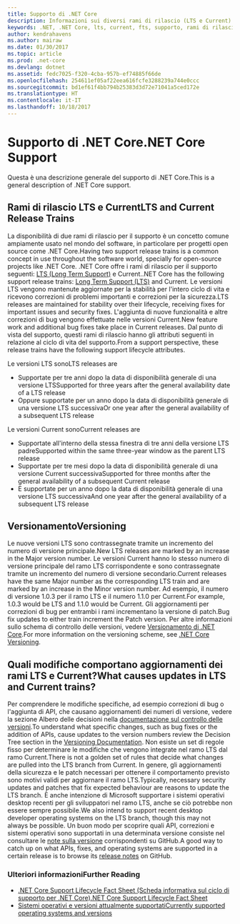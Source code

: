 ```yaml
---
title: Supporto di .NET Core
description: Informazioni sui diversi rami di rilascio (LTS e Current) per il supporto di .NET Core
keywords: .NET, .NET Core, lts, current, fts, supporto, rami di rilascio, percorsi di rilascio, ciclo di vita, rami di versioni
author: kendrahavens
ms.author: mairaw
ms.date: 01/30/2017
ms.topic: article
ms.prod: .net-core
ms.devlang: dotnet
ms.assetid: fedc7025-f320-4cba-957b-ef74885f66de
ms.openlocfilehash: 254611ef05af22eea616fcfe3288239a744e0ccc
ms.sourcegitcommit: bd1ef61f4bb794b25383d3d72e71041a5ced172e
ms.translationtype: HT
ms.contentlocale: it-IT
ms.lasthandoff: 10/18/2017
---
```

# <a name="net-core-support"></a><span data-ttu-id="805f5-104">Supporto di .NET Core</span><span class="sxs-lookup"><span data-stu-id="805f5-104">.NET Core Support</span></span>

<span data-ttu-id="805f5-105">Questa è una descrizione generale del supporto di .NET Core.</span><span class="sxs-lookup"><span data-stu-id="805f5-105">This is a general description of .NET Core support.</span></span>

## <a name="lts-and-current-release-trains"></a><span data-ttu-id="805f5-106">Rami di rilascio LTS e Current</span><span class="sxs-lookup"><span data-stu-id="805f5-106">LTS and Current Release Trains</span></span>

<span data-ttu-id="805f5-107">La disponibilità di due rami di rilascio per il supporto è un concetto comune ampiamente usato nel mondo del software, in particolare per progetti open source come .NET Core.</span><span class="sxs-lookup"><span data-stu-id="805f5-107">Having two support release trains is a common concept in use throughout the software world, specially for open-source projects like .NET Core.</span></span> <span data-ttu-id="805f5-108">.NET Core offre i rami di rilascio per il supporto seguenti: [LTS (Long Term Support)](https://en.wikipedia.org/wiki/Long-term_support) e Current.</span><span class="sxs-lookup"><span data-stu-id="805f5-108">.NET Core has the following support release trains: [Long Term Support (LTS)](https://en.wikipedia.org/wiki/Long-term_support) and Current.</span></span> <span data-ttu-id="805f5-109">Le versioni LTS vengono mantenute aggiornate per la stabilità per l'intero ciclo di vita e ricevono correzioni di problemi importanti e correzioni per la sicurezza.</span><span class="sxs-lookup"><span data-stu-id="805f5-109">LTS releases are maintained for stability over their lifecycle, receiving fixes for important issues and security fixes.</span></span> <span data-ttu-id="805f5-110">L'aggiunta di nuove funzionalità e altre correzioni di bug vengono effettuate nelle versioni Current.</span><span class="sxs-lookup"><span data-stu-id="805f5-110">New feature work and additional bug fixes take place in Current releases.</span></span> <span data-ttu-id="805f5-111">Dal punto di vista del supporto, questi rami di rilascio hanno gli attributi seguenti in relazione al ciclo di vita del supporto.</span><span class="sxs-lookup"><span data-stu-id="805f5-111">From a support perspective, these release trains have the following support lifecycle attributes.</span></span>

<span data-ttu-id="805f5-112">Le versioni LTS sono</span><span class="sxs-lookup"><span data-stu-id="805f5-112">LTS releases are</span></span>
* <span data-ttu-id="805f5-113">Supportate per tre anni dopo la data di disponibilità generale di una versione LTS</span><span class="sxs-lookup"><span data-stu-id="805f5-113">Supported for three years after the general availability date of a LTS release</span></span>
* <span data-ttu-id="805f5-114">Oppure supportate per un anno dopo la data di disponibilità generale di una versione LTS successiva</span><span class="sxs-lookup"><span data-stu-id="805f5-114">Or one year after the general availability of a subsequent LTS release</span></span>

<span data-ttu-id="805f5-115">Le versioni Current sono</span><span class="sxs-lookup"><span data-stu-id="805f5-115">Current releases are</span></span>
* <span data-ttu-id="805f5-116">Supportate all'interno della stessa finestra di tre anni della versione LTS padre</span><span class="sxs-lookup"><span data-stu-id="805f5-116">Supported within the same three-year window as the parent LTS release</span></span>
* <span data-ttu-id="805f5-117">Supportate per tre mesi dopo la data di disponibilità generale di una versione Current successiva</span><span class="sxs-lookup"><span data-stu-id="805f5-117">Supported for three months after the general availability of a subsequent Current release</span></span>
* <span data-ttu-id="805f5-118">E supportate per un anno dopo la data di disponibilità generale di una versione LTS successiva</span><span class="sxs-lookup"><span data-stu-id="805f5-118">And one year after the general availability of a subsequent LTS release</span></span>

## <a name="versioning"></a><span data-ttu-id="805f5-119">Versionamento</span><span class="sxs-lookup"><span data-stu-id="805f5-119">Versioning</span></span>
<span data-ttu-id="805f5-120">Le nuove versioni LTS sono contrassegnate tramite un incremento del numero di versione principale.</span><span class="sxs-lookup"><span data-stu-id="805f5-120">New LTS releases are marked by an increase in the Major version number.</span></span> <span data-ttu-id="805f5-121">Le versioni Current hanno lo stesso numero di versione principale del ramo LTS corrispondente e sono contrassegnate tramite un incremento del numero di versione secondario.</span><span class="sxs-lookup"><span data-stu-id="805f5-121">Current releases have the same Major number as the corresponding LTS train and are marked by an increase in the Minor version number.</span></span> <span data-ttu-id="805f5-122">Ad esempio, il numero di versione 1.0.3 per il ramo LTS e il numero 1.1.0 per Current.</span><span class="sxs-lookup"><span data-stu-id="805f5-122">For example, 1.0.3 would be LTS and 1.1.0 would be Current.</span></span> <span data-ttu-id="805f5-123">Gli aggiornamenti per correzioni di bug per entrambi i rami incrementano la versione di patch.</span><span class="sxs-lookup"><span data-stu-id="805f5-123">Bug fix updates to either train increment the Patch version.</span></span> <span data-ttu-id="805f5-124">Per altre informazioni sullo schema di controllo delle versioni, vedere [Versionamento di .NET Core](index.md).</span><span class="sxs-lookup"><span data-stu-id="805f5-124">For more information on the versioning scheme, see [.NET Core Versioning](index.md).</span></span>

## <a name="what-causes-updates-in-lts-and-current-trains"></a><span data-ttu-id="805f5-125">Quali modifiche comportano aggiornamenti dei rami LTS e Current?</span><span class="sxs-lookup"><span data-stu-id="805f5-125">What causes updates in LTS and Current trains?</span></span>
<span data-ttu-id="805f5-126">Per comprendere le modifiche specifiche, ad esempio correzioni di bug o l'aggiunta di API, che causano aggiornamenti dei numeri di versione, vedere la sezione Albero delle decisioni nella [documentazione sul controllo delle versioni](index.md).</span><span class="sxs-lookup"><span data-stu-id="805f5-126">To understand what specific changes, such as bug fixes or the addition of APIs, cause updates to the version numbers review the Decision Tree section in the [Versioning Documentation](index.md).</span></span> <span data-ttu-id="805f5-127">Non esiste un set di regole fisso per determinare le modifiche che vengono integrate nel ramo LTS dal ramo Current.</span><span class="sxs-lookup"><span data-stu-id="805f5-127">There is not a golden set of rules that decide what changes are pulled into the LTS branch from Current.</span></span> <span data-ttu-id="805f5-128">In genere, gli aggiornamenti della sicurezza e le patch necessari per ottenere il comportamento previsto sono motivi validi per aggiornare il ramo LTS.</span><span class="sxs-lookup"><span data-stu-id="805f5-128">Typically, necessary security updates and patches that fix expected behaviour are reasons to update the LTS branch.</span></span> <span data-ttu-id="805f5-129">È anche intenzione di Microsoft supportare i sistemi operativi desktop recenti per gli sviluppatori nel ramo LTS, anche se ciò potrebbe non essere sempre possibile.</span><span class="sxs-lookup"><span data-stu-id="805f5-129">We also intend to support recent desktop developer operating systems on the LTS branch, though this may not always be possible.</span></span> <span data-ttu-id="805f5-130">Un buon modo per scoprire quali API, correzioni e sistemi operativi sono supportati in una determinata versione consiste nel consultare le [note sulla versione](https://github.com/dotnet/core/tree/master/release-notes) corrispondenti su GitHub.</span><span class="sxs-lookup"><span data-stu-id="805f5-130">A good way to catch up on what APIs, fixes, and operating systems are supported in a certain release is to browse its [release notes](https://github.com/dotnet/core/tree/master/release-notes) on GitHub.</span></span>

### <a name="further-reading"></a><span data-ttu-id="805f5-131">Ulteriori informazioni</span><span class="sxs-lookup"><span data-stu-id="805f5-131">Further Reading</span></span>
* [<span data-ttu-id="805f5-132">.NET Core Support Lifecycle Fact Sheet (Scheda informativa sul ciclo di supporto per .NET Core)</span><span class="sxs-lookup"><span data-stu-id="805f5-132">.NET Core Support Lifecycle Fact Sheet</span></span>](https://www.microsoft.com/net/core/support)
* [<span data-ttu-id="805f5-133">Sistemi operativi e versioni attualmente supportati</span><span class="sxs-lookup"><span data-stu-id="805f5-133">Currently supported operating systems and versions</span></span>](https://github.com/dotnet/core/blob/master/roadmap.md)
